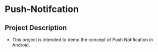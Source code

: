 # Push-Notifcation

## Project Description
- This project is intended to demo the concept of Push Notification in Android.
